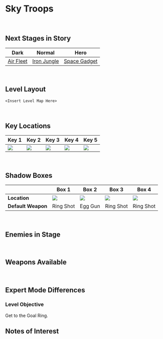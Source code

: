 # Sky Troops

<br />

## Next Stages in Story
|Dark|Normal|Hero|
|--|--|--|
|[Air Fleet](/Levels/AirFleet)|[Iron Jungle](/Levels/IronJungle)|[Space Gadget](/Levels/SpaceGadget)|

<br />

## Level Layout
```
<Insert Level Map Here>
```

<br />

## Key Locations
|Key 1|Key 2|Key 3|Key 4|Key 5|
|--|--|--|--|--|
|[ ![](/img/SkyTroops/SkyTroops-Key1.png) ](/img/SkyTroops/SkyTroops-Key1.png)|[ ![](/img/SkyTroops/SkyTroops-Key2.png) ](/img/SkyTroops/SkyTroops-Key2.png)|[ ![](/img/SkyTroops/SkyTroops-Key3.png) ](/img/SkyTroops/SkyTroops-Key3.png)|[ ![](/img/SkyTroops/SkyTroops-Key4.png) ](/img/SkyTroops/SkyTroops-Key4.png)|[ ![](/img/SkyTroops/SkyTroops-Key5.png) ](/img/SkyTroops/SkyTroops-Key5.png)|

<br />

## Shadow Boxes
| |Box 1|Box 2|Box 3|Box 4|
|-|-|-|-|-|
|__Location__|[ ![](/img/SkyTroops/SkyTroopsShadowBox1.png) ](/img/SkyTroops/SkyTroopsShadowBox1.png)|[ ![](/img/SkyTroops/SkyTroopsShadowBox2.png) ](/img/SkyTroops/SkyTroopsShadowBox2.png)|[ ![](/img/SkyTroops/SkyTroopsShadowBox3.png) ](/img/SkyTroops/SkyTroopsShadowBox3.png)|[ ![](/img/SkyTroops/SkyTroopsShadowBox4.png) ](/img/SkyTroops/SkyTroopsShadowBox4.png)|
|__Default Weapon__|Ring Shot|Egg Gun|Ring Shot|Ring Shot|

<br />

## Enemies in Stage

<br />

## Weapons Available

<br />

## Expert Mode Differences

### Level Objective
Get to the Goal Ring.

## Notes of Interest

<br />